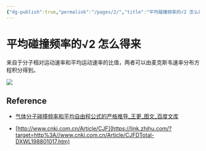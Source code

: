 ```yaml
---
{"dg-publish":true,"permalink":"/pages/2/","title":"平均碰撞频率的√2 怎么得来","tags":["物理"]}
---
```



# 平均碰撞频率的√2 怎么得来

来自于分子相对运动速率和平均运动速率的比值，两者可以由麦克斯韦速率分布方程积分得到。

![](https://pic1.zhimg.com/80/v2-3b4fff1f67e394b635bc35ed55f73ba3_1440w.webp?source=1940ef5c)

## Reference

-  [气体分子碰撞频率和平均自由程公式的严格推导_王更_图文_百度文库](https://link.zhihu.com/?target=https%3A//wenku.baidu.com/view/5be348f383c4bb4cf6ecd10b.html)

-  [http://www.cnki.com.cn/Article/CJF](https://link.zhihu.com/?target=http%3A//www.cnki.com.cn/Article/CJFDTotal-DXWL198801017.htm)
